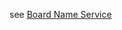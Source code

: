 see [Board Name Service](/guides/integration/name-services#the-board-publishing-under-arbitrary-names)
